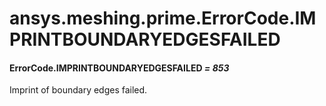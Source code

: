 # ansys.meshing.prime.ErrorCode.IMPRINTBOUNDARYEDGESFAILED

<a id="ansys.meshing.prime.ErrorCode.IMPRINTBOUNDARYEDGESFAILED"></a>

#### ErrorCode.IMPRINTBOUNDARYEDGESFAILED *= 853*

Imprint of boundary edges failed.

<!-- !! processed by numpydoc !! -->
